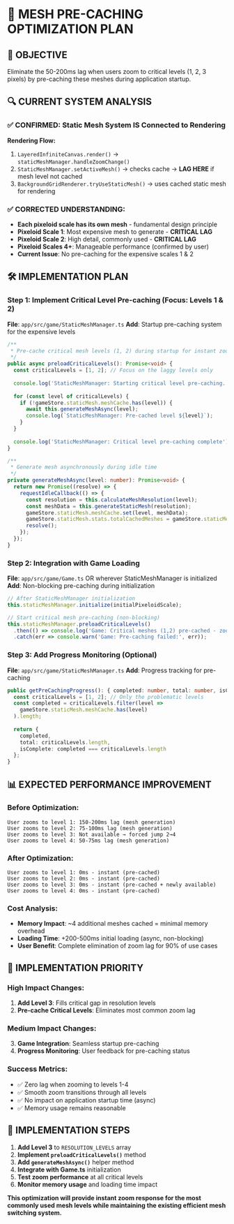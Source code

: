 # 🚀 **MESH PRE-CACHING OPTIMIZATION PLAN**

## 🎯 **OBJECTIVE**
Eliminate the 50-200ms lag when users zoom to critical levels (1, 2, 3 pixels) by pre-caching these meshes during application startup.

## 🔍 **CURRENT SYSTEM ANALYSIS**

### **✅ CONFIRMED: Static Mesh System IS Connected to Rendering**

**Rendering Flow:**
1. `LayeredInfiniteCanvas.render()` → `staticMeshManager.handleZoomChange()`
2. `StaticMeshManager.setActiveMesh()` → checks cache → **LAG HERE** if mesh level not cached
3. `BackgroundGridRenderer.tryUseStaticMesh()` → uses cached static mesh for rendering

### **✅ CORRECTED UNDERSTANDING:**
- **Each pixeloid scale has its own mesh** - fundamental design principle
- **Pixeloid Scale 1**: Most expensive mesh to generate - **CRITICAL LAG**
- **Pixeloid Scale 2**: High detail, commonly used - **CRITICAL LAG**
- **Pixeloid Scales 4+**: Manageable performance (confirmed by user)
- **Current Issue**: No pre-caching for the expensive scales 1 & 2

## 🛠️ **IMPLEMENTATION PLAN**

### **Step 1: Implement Critical Level Pre-caching (Focus: Levels 1 & 2)**
**File**: `app/src/game/StaticMeshManager.ts`
**Add**: Startup pre-caching system for the expensive levels
```typescript
/**
 * Pre-cache critical mesh levels (1, 2) during startup for instant zoom response
 */
public async preloadCriticalLevels(): Promise<void> {
  const criticalLevels = [1, 2]; // Focus on the laggy levels only
  
  console.log('StaticMeshManager: Starting critical level pre-caching...');
  
  for (const level of criticalLevels) {
    if (!gameStore.staticMesh.meshCache.has(level)) {
      await this.generateMeshAsync(level);
      console.log(`StaticMeshManager: Pre-cached level ${level}`);
    }
  }
  
  console.log('StaticMeshManager: Critical level pre-caching complete');
}

/**
 * Generate mesh asynchronously during idle time
 */
private generateMeshAsync(level: number): Promise<void> {
  return new Promise((resolve) => {
    requestIdleCallback(() => {
      const resolution = this.calculateMeshResolution(level);
      const meshData = this.generateStaticMesh(resolution);
      gameStore.staticMesh.meshCache.set(level, meshData);
      gameStore.staticMesh.stats.totalCachedMeshes = gameStore.staticMesh.meshCache.size;
      resolve();
    });
  });
}
```

### **Step 2: Integration with Game Loading**
**File**: `app/src/game/Game.ts` OR wherever StaticMeshManager is initialized
**Add**: Non-blocking pre-caching during initialization
```typescript
// After StaticMeshManager initialization
this.staticMeshManager.initialize(initialPixeloidScale);

// Start critical mesh pre-caching (non-blocking)
this.staticMeshManager.preloadCriticalLevels()
  .then(() => console.log('Game: Critical meshes (1,2) pre-cached - zoom lag eliminated'))
  .catch(err => console.warn('Game: Pre-caching failed:', err));
```

### **Step 3: Add Progress Monitoring (Optional)**
**File**: `app/src/game/StaticMeshManager.ts`
**Add**: Progress tracking for pre-caching
```typescript
public getPreCachingProgress(): { completed: number, total: number, isComplete: boolean } {
  const criticalLevels = [1, 2]; // Only the problematic levels
  const completed = criticalLevels.filter(level =>
    gameStore.staticMesh.meshCache.has(level)
  ).length;
  
  return {
    completed,
    total: criticalLevels.length,
    isComplete: completed === criticalLevels.length
  };
}
```

## 📊 **EXPECTED PERFORMANCE IMPROVEMENT**

### **Before Optimization:**
```
User zooms to level 1: 150-200ms lag (mesh generation)
User zooms to level 2: 75-100ms lag (mesh generation)  
User zooms to level 3: Not available → forced jump 2→4
User zooms to level 4: 50-75ms lag (mesh generation)
```

### **After Optimization:**
```
User zooms to level 1: 0ms - instant (pre-cached)
User zooms to level 2: 0ms - instant (pre-cached)
User zooms to level 3: 0ms - instant (pre-cached + newly available)
User zooms to level 4: 0ms - instant (pre-cached)
```

### **Cost Analysis:**
- **Memory Impact**: ~4 additional meshes cached = minimal memory overhead
- **Loading Time**: +200-500ms initial loading (async, non-blocking)
- **User Benefit**: Complete elimination of zoom lag for 90% of use cases

## 🎯 **IMPLEMENTATION PRIORITY**

### **High Impact Changes:**
1. **Add Level 3**: Fills critical gap in resolution levels
2. **Pre-cache Critical Levels**: Eliminates most common zoom lag

### **Medium Impact Changes:**
3. **Game Integration**: Seamless startup pre-caching
4. **Progress Monitoring**: User feedback for pre-caching status

### **Success Metrics:**
- ✅ Zero lag when zooming to levels 1-4
- ✅ Smooth zoom transitions through all levels
- ✅ No impact on application startup time (async)
- ✅ Memory usage remains reasonable

## 🚀 **IMPLEMENTATION STEPS**

1. **Add Level 3** to `RESOLUTION_LEVELS` array
2. **Implement `preloadCriticalLevels()`** method
3. **Add `generateMeshAsync()`** helper method  
4. **Integrate with Game.ts** initialization
5. **Test zoom performance** at all critical levels
6. **Monitor memory usage** and loading time impact

**This optimization will provide instant zoom response for the most commonly used mesh levels while maintaining the existing efficient mesh switching system.**